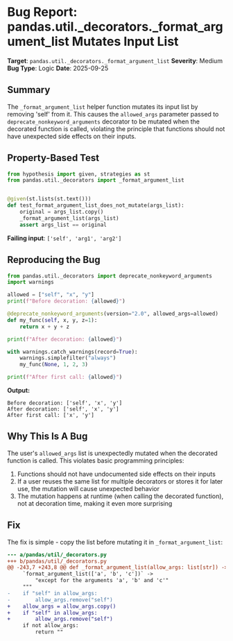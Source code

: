 # Bug Report: pandas.util._decorators._format_argument_list Mutates Input List

**Target**: `pandas.util._decorators._format_argument_list`
**Severity**: Medium
**Bug Type**: Logic
**Date**: 2025-09-25

## Summary

The `_format_argument_list` helper function mutates its input list by removing 'self' from it. This causes the `allowed_args` parameter passed to `deprecate_nonkeyword_arguments` decorator to be mutated when the decorated function is called, violating the principle that functions should not have unexpected side effects on their inputs.

## Property-Based Test

```python
from hypothesis import given, strategies as st
from pandas.util._decorators import _format_argument_list


@given(st.lists(st.text()))
def test_format_argument_list_does_not_mutate(args_list):
    original = args_list.copy()
    _format_argument_list(args_list)
    assert args_list == original
```

**Failing input**: `['self', 'arg1', 'arg2']`

## Reproducing the Bug

```python
from pandas.util._decorators import deprecate_nonkeyword_arguments
import warnings

allowed = ["self", "x", "y"]
print(f"Before decoration: {allowed}")

@deprecate_nonkeyword_arguments(version="2.0", allowed_args=allowed)
def my_func(self, x, y, z=1):
    return x + y + z

print(f"After decoration: {allowed}")

with warnings.catch_warnings(record=True):
    warnings.simplefilter("always")
    my_func(None, 1, 2, 3)

print(f"After first call: {allowed}")
```

**Output:**
```
Before decoration: ['self', 'x', 'y']
After decoration: ['self', 'x', 'y']
After first call: ['x', 'y']
```

## Why This Is A Bug

The user's `allowed_args` list is unexpectedly mutated when the decorated function is called. This violates basic programming principles:

1. Functions should not have undocumented side effects on their inputs
2. If a user reuses the same list for multiple decorators or stores it for later use, the mutation will cause unexpected behavior
3. The mutation happens at runtime (when calling the decorated function), not at decoration time, making it even more surprising

## Fix

The fix is simple - copy the list before mutating it in `_format_argument_list`:

```diff
--- a/pandas/util/_decorators.py
+++ b/pandas/util/_decorators.py
@@ -243,7 +243,8 @@ def _format_argument_list(allow_args: list[str]) -> str:
     `format_argument_list(['a', 'b', 'c'])` ->
         "except for the arguments 'a', 'b' and 'c'"
     """
-    if "self" in allow_args:
-        allow_args.remove("self")
+    allow_args = allow_args.copy()
+    if "self" in allow_args:
+        allow_args.remove("self")
     if not allow_args:
         return ""
```